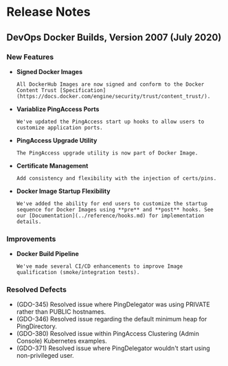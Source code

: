 # Release Notes

## DevOps Docker Builds, Version 2007 (July 2020)

### New Features

- **Signed Docker Images**

      All DockerHub Images are now signed and conform to the Docker Content Trust [Specification](https://docs.docker.com/engine/security/trust/content_trust/).

- **Variablize PingAccess Ports**

      We've updated the PingAccess start up hooks to allow users to customize application ports.

- **PingAccess Upgrade Utility**

      The PingAccess upgrade utility is now part of Docker Image.

- **Certificate Management**

      Add consistency and flexibility with the injection of certs/pins.

- **Docker Image Startup Flexibility**

      We've added the ability for end users to customize the startup sequence for Docker Images using **pre** and **post** hooks. See our [Documentation](../reference/hooks.md) for implementation details.

### Improvements

- **Docker Build Pipeline**

      We've made several CI/CD enhancements to improve Image qualification (smoke/integration tests).

### Resolved Defects

- (GDO-345) Resolved issue where PingDelegator was using PRIVATE rather than PUBLIC hostnames.
- (GDO-346) Resolved issue regarding the default minimum heap for PingDirectory.
- (GDO-380) Resolved issue within PingAccess Clustering (Admin Console) Kubernetes examples.
- (GDO-371) Resolved issue where PingDelegator wouldn't start using non-privileged user.
